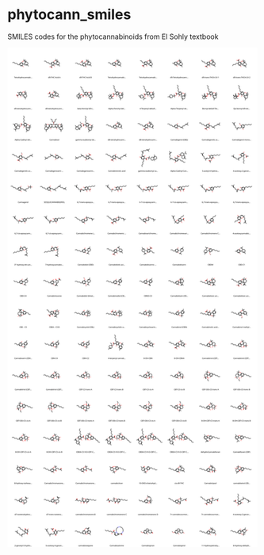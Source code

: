 # phytocann_smiles
SMILES codes for the phytocannabinoids from El Sohly textbook

![the phytos](./phytos.svg)